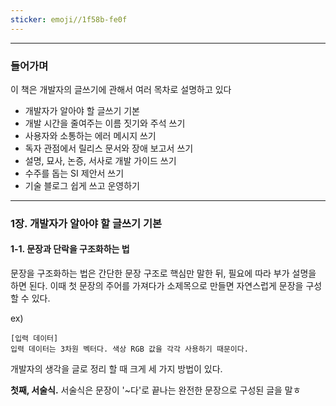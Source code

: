 ```yaml
---
sticker: emoji//1f58b-fe0f
---
```

---

### 들어가며

이 책은 개발자의 글쓰기에 관해서 여러 목차로 설명하고 있다

- 개발자가 알아야 할 글쓰기 기본
- 개발 시간을 줄여주는 이름 짓기와 주석 쓰기
- 사용자와 소통하는 에러 메시지 쓰기
- 독자 관점에서 릴리스 문서와 장애 보고서 쓰기
- 설명, 묘사, 논증, 서사로 개발 가이드 쓰기
- 수주를 돕는 SI 제안서 쓰기
- 기술 블로그 쉽게 쓰고 운영하기

---
### 1장. 개발자가 알아야 할 글쓰기 기본

#### 1-1. 문장과 단락을 구조화하는 법

문장을 구조화하는 법은 간단한 문장 구조로 핵심만 말한 뒤, 필요에 따라 부가 설명을 하면 된다.
이때 첫 문장의 주어를 가져다가 소제목으로 만들면 자연스럽게 문장을 구성할 수 있다.

ex)
```
[입력 데이터]
입력 데이터는 3차원 벡터다. 색상 RGB 값을 각각 사용하기 때문이다.
```

개발자의 생각을 글로 정리 할 때 크게 세 가지 방법이 있다.

**첫째, 서술식.** 서술식은 문장이 '~다'로 끝나는 완전한 문장으로 구성된 글을 말ㅎ